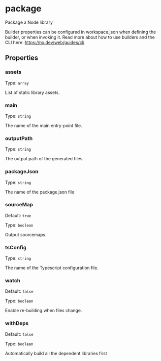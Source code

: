 # package

Package a Node library

Builder properties can be configured in workspace.json when defining the builder, or when invoking it.
Read more about how to use builders and the CLI here: https://nx.dev/web/guides/cli.

## Properties

### assets

Type: `array`

List of static library assets.

### main

Type: `string`

The name of the main entry-point file.

### outputPath

Type: `string`

The output path of the generated files.

### packageJson

Type: `string`

The name of the package.json file

### sourceMap

Default: `true`

Type: `boolean`

Output sourcemaps.

### tsConfig

Type: `string`

The name of the Typescript configuration file.

### watch

Default: `false`

Type: `boolean`

Enable re-building when files change.

### withDeps

Default: `false`

Type: `boolean`

Automatically build all the dependent libraries first
